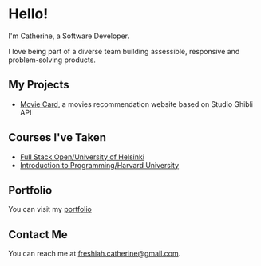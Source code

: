 # Hello!

I'm Catherine, a Software Developer.<br>

I love being part of a diverse team building assessible, responsive and problem-solving products.

## My Projects

* [Movie Card](https://github.com/CatherineNjenga/movie-card), a movies recommendation website based on Studio Ghibli API


## Courses I've Taken

* [Full Stack Open/University of Helsinki](https://fullstackopen.com/)
* [Introduction to Programming/Harvard University](cs50.harvard.edu/x/2022/)

## Portfolio

You can visit my [portfolio](https://catherinenjenga.github.io/)

## Contact Me

You can reach me at <freshiah.catherine@gmail.com>.
